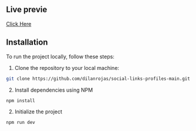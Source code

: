 ## Live previe 

[Click Here](https://social-links-profile-frontend.pages.dev/)

## Installation

To run the project locally, follow these steps:

1. Clone the repository to your local machine:

```bash
git clone https://github.com/dilanrojas/social-links-profiles-main.git
```

2. Install dependencies using NPM

```bash
npm install
```

2. Initialize the project

```bash
npm run dev
```
